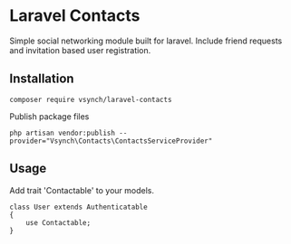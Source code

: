 # Laravel Contacts
Simple social networking module built for laravel. Include friend requests and invitation based user registration.

## Installation
```
composer require vsynch/laravel-contacts
```

Publish package files
```
php artisan vendor:publish --provider="Vsynch\Contacts\ContactsServiceProvider"

```

## Usage
Add trait 'Contactable' to your models.
```
class User extends Authenticatable
{
    use Contactable;
}
```

